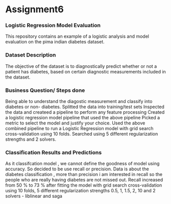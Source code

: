 # Assignment6
### Logistic Regression Model Evaluation
This repository contains an example of a logistic analysis and model evaluation on the pima indian diabetes dataset. 
### Dataset Description
The objective of the dataset is to diagnostically predict whether or not a patient has diabetes, based on certain diagnostic measurements included in the dataset.
### Business Question/ Steps done
Being able to understand the diagostic measurement and classify into diabetes or non- diabetes. 
Splitted the data into training/test sets
Inspected the data and createed a pipeline to perform any feature processing 
Created a logistic regression model pipeline that used the above pipeline
Picked a metric to select the model and justify your choice.
Used the above combined pipeline to run a Logistic Regression model with grid search cross-validation using 10 folds. Searched using 5 different regularization strengths and 2 solvers. 
### Classification Results and Predictions
As it classifcation model , we cannot define the goodness of model using accuracy. So decided to be use recall or precision. Data is about the diabetes classification , more than precision i am interested in recall so the people who are really having diabetes are not missed out. 
Recall increased from 50 % to 73 % after fitting the model with  grid search cross-validation using 10 folds, 5 different regularization strengths 0.5, 1, 1.5, 2, 10 and 2 solvers - liblinear and saga





